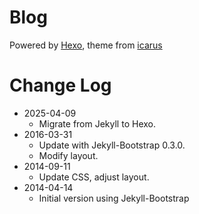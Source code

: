 # Blog

Powered by [Hexo](https://github.com/hexojs/hexo), theme from [icarus](https://github.com/ppoffice/hexo-theme-icarus)



# Change Log

* 2025-04-09
  * Migrate from Jekyll to Hexo.
* 2016-03-31
  * Update with Jekyll-Bootstrap 0.3.0.
  * Modify layout.
* 2014-09-11
  * Update CSS, adjust layout.
* 2014-04-14
  * Initial version using Jekyll-Bootstrap
